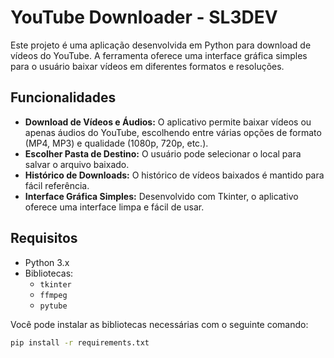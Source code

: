 # YouTube Downloader - SL3DEV

Este projeto é uma aplicação desenvolvida em Python para download de vídeos do YouTube. A ferramenta oferece uma interface gráfica simples para o usuário baixar vídeos em diferentes formatos e resoluções.

## Funcionalidades

- **Download de Vídeos e Áudios:** O aplicativo permite baixar vídeos ou apenas áudios do YouTube, escolhendo entre várias opções de formato (MP4, MP3) e qualidade (1080p, 720p, etc.).
- **Escolher Pasta de Destino:** O usuário pode selecionar o local para salvar o arquivo baixado.
- **Histórico de Downloads:** O histórico de vídeos baixados é mantido para fácil referência.
- **Interface Gráfica Simples:** Desenvolvido com Tkinter, o aplicativo oferece uma interface limpa e fácil de usar.

## Requisitos

- Python 3.x
- Bibliotecas: 
  - `tkinter`
  - `ffmpeg`
  - `pytube`
  
Você pode instalar as bibliotecas necessárias com o seguinte comando:

```bash
pip install -r requirements.txt
